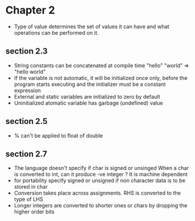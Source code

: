 # Chapter 2

- Type of value determines the set of values it can have and what operations can be performed on it.

## section 2.3
- String constants can be concatenated at compile time
  "hello" "world" => "hello world"
- If the variable is not automatic, it will be initialized once only, before the program
  starts executing and the initializer must be a constant expression
- External and static variables are initialized to zero by default
- Uninitialized atomatic variable has garbage (undefined) value


## section 2.5
- % can't be applied to float of double

## section 2.7
- The language doesn't specify if char is signed or unsinged
  When a char is converted to int, can it produce -ve integer ?
  It is machine dependent
- for portability specify signed or unsigned if non character data is to be stored in char
- Conversion takes place across assignments. RHS is converted to the type of LHS
- Longer integers are converted to shorter ones or chars by dropping the higher order bits
